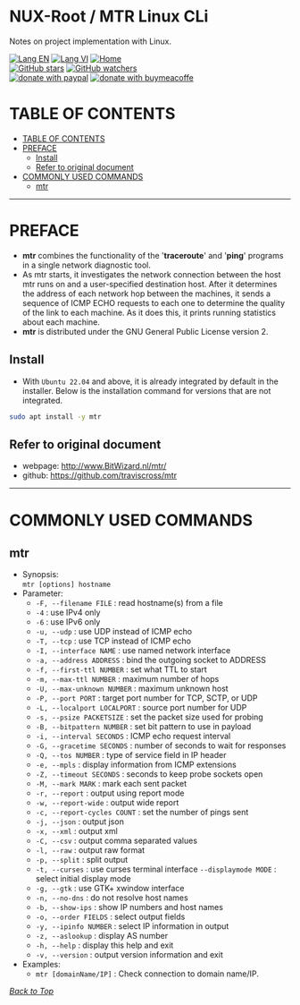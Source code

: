 # NUX-Root / MTR Linux CLi
Notes on project implementation with Linux.

[![Lang EN](https://img.shields.io/badge/lang-en-green)](Mtr-CLi.md)
[![Lang VI](https://img.shields.io/badge/lang-vi-yellow)](Mtr-CLi.vi.md)
[![Home](https://img.shields.io/badge/Main-blue)](../README.md)<br/>
[![GitHub stars](https://img.shields.io/github/stars/quachdoduy/NUX-Root?logo=GitHub&style=flat&color=red)](https://github.com/quachdoduy/NUX-Root/stargazers)
[![GitHub watchers](https://img.shields.io/github/watchers/quachdoduy/NUX-Root?logo=GitHub&style=flat&color=blue)](https://github.com/quachdoduy/NUX-Root/watchers)<br/>
[![donate with paypal](https://img.shields.io/badge/Like_it%3F-Donate!-green?logo=githubsponsors&logoColor=orange&style=flat)](https://paypal.me/quachdoduy)
[![donate with buymeacoffe](https://img.shields.io/badge/Like_it%3F-Donate!-blue?logo=githubsponsors&logoColor=orange&style=flat)](https://buymeacoffee.com/quachdoduy)

# TABLE OF CONTENTS
- [TABLE OF CONTENTS](#table-of-contents)
- [PREFACE](#preface)
    - [Install](#install)
    - [Refer to original document](#refer-to-original-document)
- [COMMONLY USED COMMANDS](#commonly-used-commands)
    - [mtr](#mtr)

---

# PREFACE
- **mtr** combines the functionality of the '**traceroute**' and '**ping**' programs in a single network diagnostic tool.
- As mtr starts, it investigates the network connection between the host mtr runs on and a user-specified destination host. After it determines the address of each network hop between the machines, it sends a sequence of ICMP ECHO requests to each one to determine the quality of the link to each machine. As it does this, it prints running statistics about each machine.
- **mtr** is distributed under the GNU General Public License version 2.

## Install
- With `Ubuntu 22.04` and above, it is already integrated by default in the installer. Below is the installation command for versions that are not integrated.
```bash
sudo apt install -y mtr
```

## Refer to original document
- webpage: http://www.BitWizard.nl/mtr/
- github: https://github.com/traviscross/mtr

---

# COMMONLY USED COMMANDS

## mtr
- Synopsis:<br>
    `mtr [options] hostname`<br>
- Parameter:
    * `-F, --filename FILE`       : read hostname(s) from a file
    * `-4`                        : use IPv4 only
    * `-6`                        : use IPv6 only
    * `-u, --udp`                 : use UDP instead of ICMP echo
    * `-T, --tcp`                 : use TCP instead of ICMP echo
    * `-I, --interface NAME`      : use named network interface
    * `-a, --address ADDRESS`     : bind the outgoing socket to ADDRESS
    * `-f, --first-ttl NUMBER`    : set what TTL to start
    * `-m, --max-ttl NUMBER`      : maximum number of hops
    * `-U, --max-unknown NUMBER`  : maximum unknown host
    * `-P, --port PORT`           : target port number for TCP, SCTP, or UDP
    * `-L, --localport LOCALPORT` : source port number for UDP
    * `-s, --psize PACKETSIZE`    : set the packet size used for probing
    * `-B, --bitpattern NUMBER`   : set bit pattern to use in payload
    * `-i, --interval SECONDS`    : ICMP echo request interval
    * `-G, --gracetime SECONDS`   : number of seconds to wait for responses
    * `-Q, --tos NUMBER`          : type of service field in IP header
    * `-e, --mpls`                : display information from ICMP extensions
    * `-Z, --timeout SECONDS`     : seconds to keep probe sockets open
    * `-M, --mark MARK`           : mark each sent packet
    * `-r, --report`              : output using report mode
    * `-w, --report-wide`         : output wide report
    * `-c, --report-cycles COUNT` : set the number of pings sent
    * `-j, --json`                : output json
    * `-x, --xml`                 : output xml
    * `-C, --csv`                 : output comma separated values
    * `-l, --raw`                 : output raw format
    * `-p, --split`               : split output
    * `-t, --curses`              : use curses terminal interface
          `--displaymode MODE`    : select initial display mode
    * `-g, --gtk`                 : use GTK+ xwindow interface
    * `-n, --no-dns`              : do not resolve host names
    * `-b, --show-ips`            : show IP numbers and host names
    * `-o, --order FIELDS`        : select output fields
    * `-y, --ipinfo NUMBER`       : select IP information in output
    * `-z, --aslookup`            : display AS number
    * `-h, --help`                : display this help and exit
    * `-v, --version`             : output version information and exit
- Examples:
    - `mtr [domainName/IP]` : Check connection to domain name/IP.

*[Back to Top](#nux-root--mtr-linux-cli)*